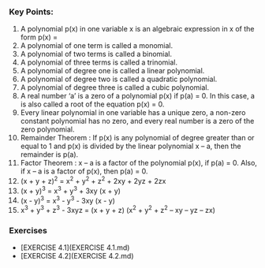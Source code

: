 
### Key Points:
1. A polynomial p(x) in one variable x is an algebraic expression in x of the form
p(x) = 
2. A polynomial of one term is called a monomial.
3. A polynomial of two terms is called a binomial.
4. A polynomial of three terms is called a trinomial.
5. A polynomial of degree one is called a linear polynomial.
6. A polynomial of degree two is called a quadratic polynomial.
7. A polynomial of degree three is called a cubic polynomial.
8. A real number ‘a’ is a zero of a polynomial p(x) if p(a) = 0. In this case, a is also called a
root of the equation p(x) = 0.
9. Every linear polynomial in one variable has a unique zero, a non-zero constant polynomial
has no zero, and every real number is a zero of the zero polynomial.
10. Remainder Theorem : If p(x) is any polynomial of degree greater than or equal to 1 and p(x)
is divided by the linear polynomial x – a, then the remainder is p(a).
11. Factor Theorem : x – a is a factor of the polynomial p(x), if p(a) = 0. Also, if x – a is a factor
of p(x), then p(a) = 0.
12.  (x + y + z)<sup>2</sup> = x<sup>2</sup> + y<sup>2</sup> + z<sup>2</sup> + 2xy + 2yz + 2zx
13.  (x + y)<sup>3</sup> = x<sup>3</sup> + y<sup>3</sup> + 3xy (x + y)
14.  (x - y)<sup>3</sup> = x<sup>3</sup> - y<sup>3</sup> - 3xy (x - y)
15.  x<sup>3</sup> + y<sup>3</sup> + z<sup>3</sup> - 3xyz = (x + y + z) (x<sup>2</sup> + y<sup>2</sup> + z<sup>2</sup> – xy – yz – zx)

### Exercises
* [EXERCISE 4.1](EXERCISE 4.1.md)
* [EXERCISE 4.2](EXERCISE 4.2.md)
